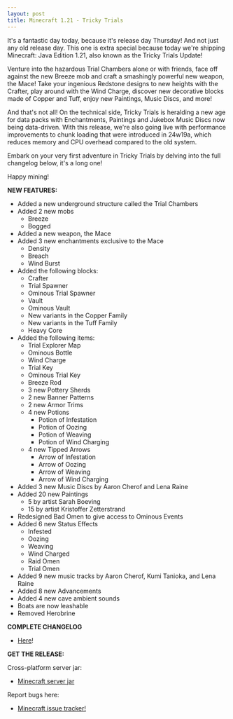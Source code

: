 ```yaml
---
layout: post
title: Minecraft 1.21 - Tricky Trials
---
```


It's a fantastic day today, because it's release day Thursday! And not just any old release day. This one is extra special because today we're shipping Minecraft: Java Edition 1.21, also known as the Tricky Trials Update!<br>

Venture into the hazardous Trial Chambers alone or with friends, face off against the new Breeze mob and craft a smashingly powerful new weapon, the Mace! Take your ingenious Redstone designs to new heights with the Crafter, play around with the Wind Charge, discover new decorative blocks made of Copper and Tuff, enjoy new Paintings, Music Discs, and more!<br>

And that's not all! On the technical side, Tricky Trials is heralding a new age for data packs with Enchantments, Paintings and Jukebox Music Discs now being data-driven. With this release, we're also going live with performance improvements to chunk loading that were introduced in 24w19a, which reduces memory and CPU overhead compared to the old system.<br>

Embark on your very first adventure in Tricky Trials by delving into the full changelog below, it's a long one!<br>

Happy mining!<br>

**NEW FEATURES:**<br>
* Added a new underground structure called the Trial Chambers
* Added 2 new mobs
    * Breeze
    * Bogged
* Added a new weapon, the Mace
* Added 3 new enchantments exclusive to the Mace
    * Density
    * Breach
    * Wind Burst
* Added the following blocks:
    * Crafter
    * Trial Spawner
    * Ominous Trial Spawner
    * Vault
    * Ominous Vault
    * New variants in the Copper Family
    * New variants in the Tuff Family
    * Heavy Core
* Added the following items:
    * Trial Explorer Map
    * Ominous Bottle
    * Wind Charge
    * Trial Key
    * Ominous Trial Key
    * Breeze Rod
    * 3 new Pottery Sherds
    * 2 new Banner Patterns
    * 2 new Armor Trims
    * 4 new Potions
        * Potion of Infestation
        * Potion of Oozing
        * Potion of Weaving
        * Potion of Wind Charging
    * 4 new Tipped Arrows
        * Arrow of Infestation
        * Arrow of Oozing
        * Arrow of Weaving
        * Arrow of Wind Charging
* Added 3 new Music Discs by Aaron Cherof and Lena Raine
* Added 20 new Paintings
     * 5 by artist Sarah Boeving
     * 15 by artist Kristoffer Zetterstrand
* Redesigned Bad Omen to give access to Ominous Events
* Added 6 new Status Effects
     * Infested
     * Oozing
     * Weaving
     * Wind Charged
     * Raid Omen
     * Trial Omen
* Added 9 new music tracks by Aaron Cherof, Kumi Tanioka, and Lena Raine
* Added 8 new Advancements
* Added 4 new cave ambient sounds
* Boats are now leashable
* Removed Herobrine

**COMPLETE CHANGELOG**
* [Here](https://www.minecraft.net/en-us/article/minecraft-java-edition-1-21)!

**GET THE RELEASE:**<br>

Cross-platform server jar:<br>
* [Minecraft server jar](https://piston-data.mojang.com/v1/objects/450698d1863ab5180c25d7c804ef0fe6369dd1ba/server.jar)<br>

Report bugs here:<br>
* [Minecraft issue tracker!](https://bugs.mojang.com/browse/MC)<br>